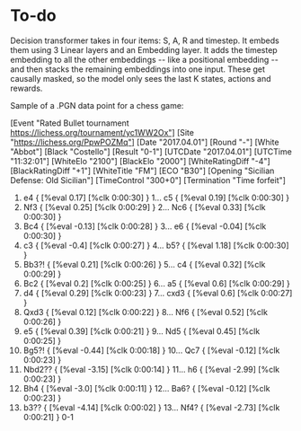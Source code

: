 # To-do

Decision transformer takes in four items: S, A, R and timestep. It embeds them using 3 Linear layers and an Embedding layer. It adds the timestep embedding to all the other embeddings -- like a positional embedding -- and then stacks the remaining embeddings into one input. These get causally masked, so the model only sees the last K states, actions and rewards.

Sample of a .PGN data point for a chess game:

[Event "Rated Bullet tournament https://lichess.org/tournament/yc1WW2Ox"]
[Site "https://lichess.org/PpwPOZMq"]
[Date "2017.04.01"]
[Round "-"]
[White "Abbot"]
[Black "Costello"]
[Result "0-1"]
[UTCDate "2017.04.01"]
[UTCTime "11:32:01"]
[WhiteElo "2100"]
[BlackElo "2000"]
[WhiteRatingDiff "-4"]
[BlackRatingDiff "+1"]
[WhiteTitle "FM"]
[ECO "B30"]
[Opening "Sicilian Defense: Old Sicilian"]
[TimeControl "300+0"]
[Termination "Time forfeit"]

1. e4 { [%eval 0.17] [%clk 0:00:30] } 1... c5 { [%eval 0.19] [%clk 0:00:30] }
2. Nf3 { [%eval 0.25] [%clk 0:00:29] } 2... Nc6 { [%eval 0.33] [%clk 0:00:30] }
3. Bc4 { [%eval -0.13] [%clk 0:00:28] } 3... e6 { [%eval -0.04] [%clk 0:00:30] }
4. c3 { [%eval -0.4] [%clk 0:00:27] } 4... b5? { [%eval 1.18] [%clk 0:00:30] }
5. Bb3?! { [%eval 0.21] [%clk 0:00:26] } 5... c4 { [%eval 0.32] [%clk 0:00:29] }
6. Bc2 { [%eval 0.2] [%clk 0:00:25] } 6... a5 { [%eval 0.6] [%clk 0:00:29] }
7. d4 { [%eval 0.29] [%clk 0:00:23] } 7... cxd3 { [%eval 0.6] [%clk 0:00:27] }
8. Qxd3 { [%eval 0.12] [%clk 0:00:22] } 8... Nf6 { [%eval 0.52] [%clk 0:00:26] }
9. e5 { [%eval 0.39] [%clk 0:00:21] } 9... Nd5 { [%eval 0.45] [%clk 0:00:25] }
10. Bg5?! { [%eval -0.44] [%clk 0:00:18] } 10... Qc7 { [%eval -0.12] [%clk 0:00:23] }
11. Nbd2?? { [%eval -3.15] [%clk 0:00:14] } 11... h6 { [%eval -2.99] [%clk 0:00:23] }
12. Bh4 { [%eval -3.0] [%clk 0:00:11] } 12... Ba6? { [%eval -0.12] [%clk 0:00:23] }
13. b3?? { [%eval -4.14] [%clk 0:00:02] } 13... Nf4? { [%eval -2.73] [%clk 0:00:21] } 0-1
